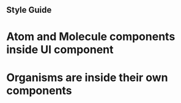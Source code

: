 ## Style Guide

# Atom and Molecule components inside UI component 
# Organisms are inside their own components